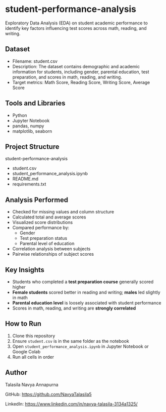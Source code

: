 # student-performance-analysis

Exploratory Data Analysis (EDA) on student academic performance to identify key factors influencing test scores across math, reading, and writing.

## Dataset

- Filename: student.csv  
- Description: The dataset contains demographic and academic information for students, including gender, parental education, test preparation, and scores in math, reading, and writing.  
- Target metrics: Math Score, Reading Score, Writing Score, Average Score

## Tools and Libraries

- Python  
- Jupyter Notebook  
- pandas, numpy  
- matplotlib, seaborn  

## Project Structure

student-performance-analysis  
- student.csv  
- student_performance_analysis.ipynb  
- README.md  
- requirements.txt  

## Analysis Performed

- Checked for missing values and column structure  
- Calculated total and average scores  
- Visualized score distributions  
- Compared performance by:
  - Gender  
  - Test preparation status  
  - Parental level of education  
- Correlation analysis between subjects  
- Pairwise relationships of subject scores  

## Key Insights

- Students who completed a **test preparation course** generally scored higher  
- **Female students** scored better in reading and writing; **males** led slightly in math  
- **Parental education level** is loosely associated with student performance  
- Scores in math, reading, and writing are **strongly correlated**

## How to Run

1. Clone this repository  
2. Ensure `student.csv` is in the same folder as the notebook  
3. Open `student_performance_analysis.ipynb` in Jupyter Notebook or Google Colab  
4. Run all cells in order  

## Author

Talasila Navya Annapurna  

GitHub: https://github.com/NavyaTalasila5  

LinkedIn: https://www.linkedin.com/in/navya-talasila-3134a1325/

